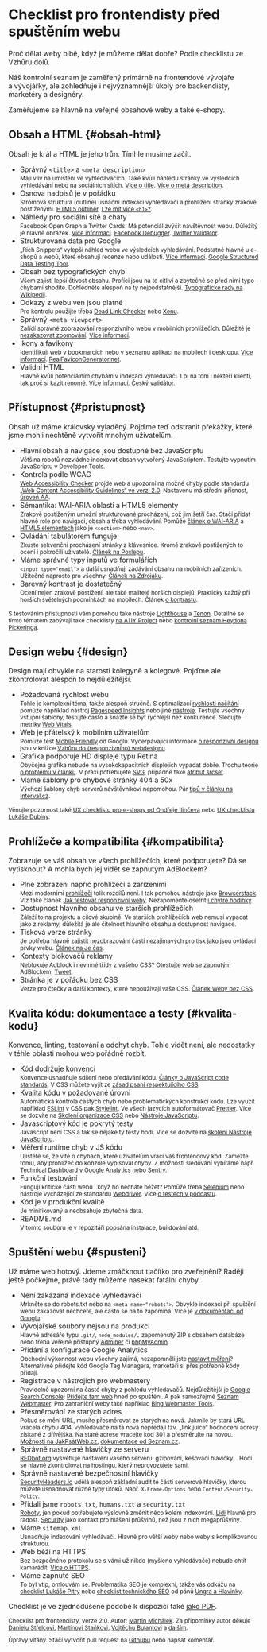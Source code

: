 # Checklist pro frontendisty před spuštěním webu

Proč dělat weby blbě, když je můžeme dělat dobře? Podle checklistu ze Vzhůru dolů.

Náš kontrolní seznam je zaměřený primárně na frontendové vývojáře a vývojářky, ale zohledňuje i nejvýznamnější úkoly pro backendisty, marketéry a designéry.

<!-- AdSnippet -->

Zaměřujeme se hlavně na veřejné obsahové weby a také e-shopy.

## Obsah a HTML {#obsah-html}

Obsah je král a HTML je jeho trůn. Tímhle musíme začít.

- Správný `<title>` a `<meta description>`  
<small>Mají vliv na umístění ve vyhledávačích. Také kvůli náhledu stránky ve výsledcích vyhledávání nebo na sociálních sítích. [Více o title](https://moz.com/learn/seo/title-tag). [Více o meta description](https://moz.com/learn/seo/meta-description). </small>
- Osnova nadpisů je v pořádku  
<small>Stromová struktura (outline) usnadní indexaci vyhledávači a prohlížení stránky zrakově postiženými. [HTML5 outliner](https://gsnedders.html5.org/outliner/). [Lze mít více `<h1>`?](https://www.vzhurudolu.cz/blog/25-vice-h1).</small>
- Náhledy pro sociální sítě a chaty  
<small>Facebook Open Graph a Twitter Cards. Má potenciál zvýšit návštěvnost webu. Důležitý je hlavně obrázek. [Více informací](http://jecas.cz/nahled-odkazu). [Facebook Debugger](https://developers.facebook.com/tools/debug/). [Twitter Validator](https://cards-dev.twitter.com/validator).</small>
- Strukturovaná data pro Google  
<small>„Rich Snippets“ vylepší náhled webu ve výsledcích vyhledávání. Podstatné hlavně u e-shopů a webů, které obsahují recenze nebo události. [Více informací](rich-snippets.md). [Google Structured Data Testing Tool](https://developers.google.com/structured-data/testing-tool/).</small>
- Obsah bez typografických chyb  
<small>Všem zajistí lepší čtivost obsahu. Profíci jsou na to citliví a zbytečně se před nimi typo-chybami shodíte. Dohlédněte alespoň na ty nejpodstatnější. [Typografické rady na Wikipedii](https://cs.wikipedia.org/wiki/Wikipedie:Typografick%C3%A9_rady).</small>
- Odkazy z webu ven jsou platné  
<small>Pro kontrolu použijte třeba [Dead Link Checker](https://www.deadlinkchecker.com/) nebo [Xenu](http://home.snafu.de/tilman/xenulink.html).</small>
- Správný `<meta viewport>`  
<small>Zařídí správné zobrazování responzivního webu v mobilních prohlížečích. Důležité je [nezakazovat zoomování](https://www.vzhurudolu.cz/blog/48-znicit-mobilistu-2). [Více informací](viewport-meta.md).</small>
- Ikony a favikony  
<small>Identifikují web v bookmarcích nebo v seznamu aplikací na mobilech i desktopu. [Více informací](favicon.md). [RealFaviconGenerator.net](http://realfavicongenerator.net/).</small>
- Validní HTML  
<small>Hlavně kvůli potenciálním chybám v indexaci vyhledávači. Lpí na tom i někteří klienti, tak proč si kazit renomé. [Více informací](http://jecas.cz/validita). [Český validátor](http://validator.webylon.info/).</small>

## Přístupnost {#pristupnost}

Obsah už máme královsky vyladěný. Pojďme teď odstranit překážky, které jsme mohli nechtěně vytvořit mnohým uživatelům.

- Hlavní obsah a navigace jsou dostupné bez JavaScriptu  
<small>Většina robotů nezvládne indexovat obsah vytvořený JavaScriptem. Testujte vypnutím JavaScriptu v Developer Tools.</small>
- Kontrola podle WCAG  
<small>[Web Accessibility Checker](http://achecker.ca/checker/index.php) projde web a upozorní na možné chyby podle standardu [„Web Content Accessibility Guidelines“ ve verzi 2.0](http://blindfriendly.cz/wcag20checklist/). Nastavenu má střední přísnost, [úroveň AA](http://www.pristupnost.cz/jak-tvorit-pristupny-web/pravidla-pristupnosti/wcag/).</small>
- Sémantika: WAI-ARIA oblasti a HTML5 elementy  
<small>Zrakově postiženým umožní strukturované procházení, což jim šetří čas. Stačí přidat hlavně role pro navigaci, obsah a třeba vyhledávání. Pomůže [článek o WAI-ARIA](wai-aria.md) a [HTML5 elementech](html5-struktura.md) jako je `<section>` nebo `<nav>`.</small>
- Ovládání tabulátorem funguje  
<small>Zkuste sekvenční procházení stránky z klávesnice. Kromě zrakově postižených to ocení i pokročilí uživatelé. [Článek na Poslepu](http://poslepu.blogspot.cz/2010/06/zvyraznujete-odkazy-pri-ovladani-webu-z.html).</small>
- Máme správné typy inputů ve formulářích  
<small>`<input type="email">` a další usnadňují zadávání obsahu na mobilních zařízeních. Užitečné naprosto pro všechny. [Článek na Zdrojáku](https://www.zdrojak.cz/clanky/formulare-html5-nove-inputy/).</small>
- Barevný kontrast je dostatečný  
<small>Ocení nejen zrakově postižení, ale také majitelé horších displejů. Prakticky každý při horších světelných podmínkách na mobilech. Článek [o kontrastu](kontrast.md).</small>

<small>S testováním přístupnosti vám pomohou také nástroje [Lighthouse](lighthouse.md) a [Tenon](https://tenon.io/). Detailně se tímto tématem zabývají také checklisty [na A11Y Project](https://a11yproject.com/checklist/) nebo [kontrolní seznam Heydona Pickeringa](https://github.com/Heydon/inclusive-design-checklist).</small>

## Design webu {#design}

Design mají obvykle na starosti kolegyně a kolegové. Pojďme ale zkontrolovat alespoň to nejdůležitější.

- Požadovaná rychlost webu  
<small>Tohle je komplexní téma, takže alespoň stručně. S optimalizací [rychlosti načítání](rychlost-nacteni.md) pomůže například nástroj [Pagespeed Insights](pagespeed-insights.md) nebo jiné [nástroje](rychlost-nastroje.md). Testujte všechny vstupní šablony, testujte často a snažte se být rychlejší než konkurence. Sledujte metriky [Web Vitals](web-vitals.md).</small>
- Web je přátelský k mobilním uživatelům  
<small>Pomůže test [Mobile Friendly](https://search.google.com/test/mobile-friendly) od Googlu. Vyčerpávající informace [o responzivní designu](https://www.vzhurudolu.cz/responzivni-design) jsou v knížce [Vzhůru do (responzivního) webdesignu](https://www.vzhurudolu.cz/kniha-responzivni-design/).</small>
- Grafika podporuje HD displeje typu Retina  
<small>Obyčejná grafika nebude na vysokokapacitních displejích vypadat dobře. Trochu teorie [o problému v článku](css-pixel.md). V praxi potřebujete [SVG](svg.md), případně také [atribut srcset](srcset-sizes.md).</small>
- Máme šablony pro chybové stránky 404 a 50x  
<small>Výchozí šablony chyb serverů návštěvníkovi nepomohou. Pár [tipů v článku na Interval.cz](https://www.interval.cz/clanky/pet-nezbytnych-prvku-uspesne-chybove-stranky-404/).</small>

<small>Věnujte pozornost také [UX checklistu pro e-shopy od Ondřeje Ilinčeva](http://www.ilincev.com/ux-checklist-eshop) nebo [UX checklistu Lukáše Dubiny](https://www.lukasdubina.cz/uxdesign-checklist).</small>

## Prohlížeče a kompatibilita {#kompatibilita}

Zobrazuje se váš obsah ve všech prohlížečích, které podporujete? Dá se vytisknout? A mohla bych jej vidět se zapnutým AdBlockem?

- Plné zobrazení napříč prohlížeči a zařízeními  
<small>Mezi moderními [prohlížeči](prohlizece.md) tolik rozdílů není. I tak pomohou nástroje jako [Browserstack](https://www.browserstack.com/). Viz také článek [Jak testovat responzivní weby](jak-testovat-responzivni-weby.md). Nezapomeňte ošetřit [i chytré hodinky](weby-watchos.md).</small>
- Dostupnost hlavního obsahu ve starších prohlížečích  
<small>Záleží to na projektu a cílové skupině. Ve starších prohlížečích web nemusí vypadat jako z reklamy, důležitá je ale čitelnost hlavního obsahu a dostupnost navigace.</small>
- Tisková verze stránky  
<small>Je potřeba hlavně zajistit nezobrazování částí nezajímavých pro tisk jako jsou ovládací prvky webu. [Článek na Je čas](http://jecas.cz/tisk).</small>
- Kontexty blokovačů reklamy  
<small>Neblokuje Adblock i nevinné třídy z vašeho CSS? Otestujte web se zapnutým AdBlockem. [Tweet](https://twitter.com/machal/status/1084773644331597824).</small>
- Stránka je v pořádku bez CSS  
<small>Verze pro čtečky a další kontexty, které nepoužívají vaše CSS. [Článek Weby bez CSS](weby-bez-css.md).</small>

## Kvalita kódu: dokumentace a testy {#kvalita-kodu}

Konvence, linting, testování a odchyt chyb. Tohle vidět není, ale nedostatky v téhle oblasti mohou web pořádně rozbít.

- Kód dodržuje konvenci  
<small>Konvence usnadňuje sdílení nebo předávání kódu. [Články o JavaScript code standards](https://www.google.cz/webhp?ion=1&espv=2&ie=UTF-8#q=javascript%20code%20standards). V CSS můžete vyjít ze [zásad psaní respektujícího CSS](rcss-zasady.md).</small>
- Kvalita kódu v požadované úrovni  
<small>Automatická kontrola častých chyb nebo problematických konstrukcí kódu. Lze využít například [ESLint](http://eslint.org/) v CSS pak [Stylelint](stylelint.md). Ve všech jazycích autoformátovač [Prettier](https://prettier.io/). Více se dozvíte na [Školení organizace CSS](https://www.vzhurudolu.cz/kurzy/css-kod) nebo [Nástroje JavaScriptu](https://www.vzhurudolu.cz/kurzy/nastroje-javascriptu).</small>
- Javascriptový kód je pokrytý testy  
<small>Javascript není CSS a tak se nějaké ty testy hodí. Více se dozvíte na [školení Nástroje JavaScriptu](https://www.vzhurudolu.cz/kurzy/nastroje-javascriptu).</small>
- Měření runtime chyb v JS kódu  
<small>Ujistěte se, že víte o chybách, které uživatelům vrací váš frontendový kód. Zamezte tomu, aby prohlížeč do konzole vypisoval chyby. Z možností sledování vybíráme např. [Technical Dashboard v Google Analytics](google-analytics-vyvojari.md) nebo [Sentry](https://sentry.io/).</small>
- Funkční testování  
<small>Fungují kritické části webu i když ho necháte běžet? Pomůže třeba [Selenium](http://www.seleniumhq.org/) nebo nástroje vycházející ze standardu [Webdriver](https://www.w3.org/TR/webdriver/). Více [o testech v podcastu](https://www.vzhurudolu.cz/podcast/139-podcast-testovani).</small>
- Kód je v produkční kvalitě  
<small>Je minifikovaný a neobsahuje zbytečná data. </small>
- README.md  
<small>V tomto souboru je v repozitáři popsána instalace, buildování atd.</small>

## Spuštění webu {#spusteni}

Už máme web hotový. Jdeme zmáčknout tlačítko pro zveřejnění? Raději ještě počkejme, právě tady můžeme nasekat fatální chyby.

- Není zakázaná indexace vyhledávači  
<small>Mrkněte se do robots.txt nebo na `<meta name="robots">`. Obvykle indexaci při spuštění webu zakazovat nechcete, ale často se na to zapomíná. Více je [v dokumentaci od Googlu](https://support.google.com/webmasters/answer/93710?hl=cs).</small>
- Vývojářské soubory nejsou na produkci  
<small>Hlavně adresáře typu `.git/`, `node_modules/,` zapomenutý ZIP s obsahem databáze nebo třeba veřejně přístupný [Adminer](https://www.adminer.org/cs/) či [phpMyAdmin](https://www.phpmyadmin.net/).</small>
- Přidání a konfigurace Google Analytics  
<small>Obchodní výkonnost webu všechny zajímá, nezapomněli jste [nastavit měření](google-analytics-pridani.md)? Alternativně přidejte kód Google Tag Managera, marketéři si přes potřebné kódy přidají. </small>
- Registrace v nástrojích pro webmastery  
<small>Pravidelně upozorní na časté chyby z pohledu vyhledávačů. Nejdůležitější je [Google Search Console](google-search-console.md): [Přidejte tam web](https://www.google.com/webmasters/tools/) hned po spuštění. A pak samozřejmě [Seznam Webmaster](https://reporter.seznam.cz/wm/). Pro zahraniční weby také například [Bing Webmaster Tools](https://www.bing.com/toolbox/webmaster).</small>
- Přesměrování ze starých adres  
<small>Pokud se mění URL, musíte přesměrovat ze starých na nová. Jakmile by stará URL vracela chybu 404, vyhledávače na ta nová nepředají tzv. „link juice“ hodnocení adresy získané z dřívějška. Na staré adrese vracejte kód 301 a přesměrujte na novou. [Možnosti na JakPsátWeb.cz](https://www.jakpsatweb.cz/presmerovani.html), [dokumentace od Seznam.cz](https://napoveda.seznam.cz/cz/fulltext-hledani-v-internetu/presmerovani-webu/).</small>
- Správně nastavené hlavičky ze serveru  
<small>[REDbot.org](https://redbot.org/) vysvětluje nastavení vašeho serveru: gzipování, kešovací hlavičky… Hodí se hlavně zkontrolovat na hostingu, který neprovozujete sami.</small>
- Správně nastavené bezpečnostní hlavičky  
<small>[SecurityHeaders.io](https://securityheaders.io/) udělá alespoň základní audit té části serverové hlavičky, kterou můžete usnadňovat různé typy útoků. Např. `X-Frame-Options` nebo `Content-Security-Policy`.</small>
- Přidali jsme `robots.txt`, `humans.txt` a `security.txt`  
<small>[Roboty](http://www.jakpsatweb.cz/robots-txt.html), jen pokud potřebujete výslovně změnit něco kolem indexování. [Lidi](http://humanstxt.org/CZ) hlavně pro radost. [Security](https://www.michalspacek.cz/k-cemu-je-soubor-security.txt) jako kontakt pro hlášení průšvihů, než jsou z nich megaprůšvihy.</small>
- Máme `sitemap.xml`  
<small>Usnadňuje indexování vyhledávači. Hlavně pro větší weby nebo weby s komplikovanou strukturou.</small>
- Web běží na HTTPS  
<small>Bez bezpečného protokolu se s vámi už nikdo (myšleno vyhledávače) nebude chtít kamarádit. [Více o HTTPS](https.md).</small>
- Máme zapnuté SEO  
<small>To byl vtip, omlouvám se. Problematika SEO je komplexní, takže vás odkážu na [checklist Lukáše Pitry](https://www.lukaspitra.cz/checklist-kontroly-pred-spustenim-webu/) nebo [checklist technického SEO](https://trello.com/b/t8Q9EzwZ/technick%C3%A9-seo-checklist-pavel-ungr-a-jaroslav-hlavinka) od pánů [Ungra a Hlavinky](https://www.pavelungr.cz/skoleni/technicke-seo-nejen-pro-vyvojare/).</small>

<!-- AdSnippet -->

Checklist je ve zjednodušené podobě k dispozici také [jako PDF](https://www.vzhurudolu.cz/assets/files/webaruv-checklist.pdf).

<small>

Checklist pro frontendisty, verze 2.0. Autor: [Martin Michálek](https://www.vzhurudolu.cz/martin). Za připomínky autor děkuje [Danielu Střelcovi](https://www.danielstrelec.cz/), [Martinovi Staňkovi](https://martinstanek.cz/), [Vojtěchu Bulantovi](https://www.linkedin.com/in/vbulant/?originalSubdomain=cz) a [dalším](https://www.facebook.com/VzhuruDolu/posts/2708369842612476).

Úpravy vítány. Stačí vytvořit pull request na [Githubu](https://github.com/machal/prirucka/blob/master/content/checklist.md) nebo napsat komentář.

</small>



<!-- AdSnippet -->
